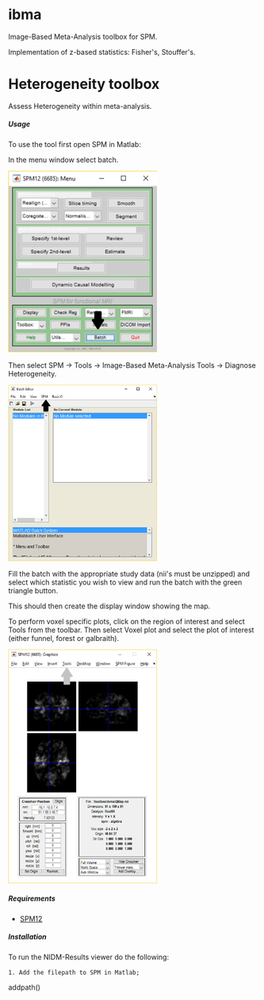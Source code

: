 ibma
====

Image-Based Meta-Analysis toolbox for SPM.

Implementation of z-based statistics: Fisher's, Stouffer's.


# Heterogeneity toolbox

Assess Heterogeneity within meta-analysis.

##### Usage

To use the tool first open SPM in Matlab:

In the menu window select batch.

<img src="ibma_heterogeneity_doc/example1.png" width="300">           

Then select SPM -> Tools -> Image-Based Meta-Analysis Tools -> Diagnose Heterogeneity.

<img src="ibma_heterogeneity_doc/example2.png" width="300"> 

Fill the batch with the appropriate study data (nii's must be unzipped) and select
which statistic you wish to view and run the batch with the green triangle button.

This should then create the display window showing the map. 

To perform voxel specific plots, click on the region of interest and select Tools from
the toolbar. Then select Voxel plot and select the plot of interest (either funnel, forest
or galbraith).

<img src="ibma_heterogeneity_doc/example3.png" width="300"> 

##### Requirements

- [SPM12](http://www.fil.ion.ucl.ac.uk/spm/software/spm12/)

##### Installation

To run the NIDM-Results viewer do the following:

 ```
1. Add the filepath to SPM in Matlab;

 ```
 addpath(<full path to SPM>)
 ```